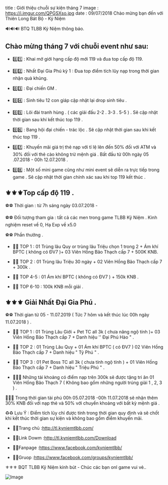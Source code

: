 title : Giới thiệu chuỗi sự kiện tháng 7
image : https://i.imgur.com/QPGSXso.jpg
date  : 09/07/2018
Chào mừng bạn đến với Thiên Long Bát Bộ - Kỷ Niệm

🔊🔊🔊 BTQ TLBB Kỷ Niệm thông báo.

## Chào mừng tháng 7 với chuỗi event như sau:

- 0️⃣️1️⃣️ : Khai mở giới hạng cấp độ mới 119 và đua top cấp độ 119.

- 0️⃣️2️⃣️ : Nhất Đại Gia Phú kỳ 1 : Đua top điểm tích lũy nạp trong thời gian nhận quà khủng.

- 0️⃣️3️⃣ ️: Đại chiến GM .

- 0️⃣️4️⃣️ : Sinh tiêu 12 con giáp cập nhật lại drop sinh tiêu .

- 0️⃣️5️⃣️ : Lôi đài tranh hùng . ( các giải đấu 2-2 . 3-3 . 5-5 ) . Sẽ cập nhật thời gian sau khí kết thúc top 119 .

- 0️⃣️6️⃣ ️: Bang hội đại chiến - trác lộc . Sẽ cập nhật thời gian sau khi kết thúc top 119 .

- 0️⃣️7️⃣️ : Khuyến mãi giá trị thẻ nạp với tỉ lệ lên đến 50% đối với ATM và 30% đối với thẻ cào không trừ mệnh giá . Bất đầu từ 00h ngày 05 .07.2018 - 00h 12.07.2018 .

- 0️⃣️8️⃣️️️ : Một số mini game cũng như mini event sẽ diễn ra trực tiếp trong game . Sẽ cập nhật thời gian chính xác sau khi top 119 kết thúc .
## ⚜️⚜️⚜️Top cấp độ 119 .

⚽⚽ Thời gian : từ 7h sáng ngày 03.07.2018 -

⚽⚽ Đối tượng tham gia : tất cả các men trong game TLBB Kỹ Niệm . Kinh nghiệm reset về 0, Hạ Exp về x5.0

⚽⚽ Phần thưởng .

- 🥇🥇 TOP 1 : 01 Trùng lâu Quy or trùng lâu Triệu chọn 1 trong 2 + Ám khí BPTC ( không có ĐV7 )+ 03 Viên Hồng Bão Thạch cấp 7 + 500K KNB.

- 🥈🥈 TOP 2 : 01 Trùng lâu Triệu 30 ngày + 02 Viên Hồng Bão Thạch cấp 7 + 300k .

- 🏅🏅 TOP 4-5 : 01 Ám khí BPTC ( không có ĐV7 ) + 150k KNB .

- 🏅🏅 TOP 6-10 : 100k KNB mỗi giải .

## ⚜️⚜️⚜️ Giải Nhất Đại Gia Phú .

⚽⚽ Thời gian từ 05 - 11.07.2019 ( Tức 7 hôm và kết thúc lúc 00h ngày 11.07.2018 ) .

- 🥇🥇 TOP 1 : 01 Trùng Lâu Giới + Pet TC all 3k ( chưa nâng ngộ tính )+ 03 Viên Hồng Bão Thạch cấp 7 + Danh hiệu '' Đại Phú Hào " .

- 🥈🥈 TOP 2 : 01 Trùng Lâu Quy + 01 Ám khí BPTC ( có ĐV7 ) 02 Viên Hồng Bão Thạch cấp 7 + Danh hiệu " Tỷ Phú " .

- 🥉🥉 TOP 3 : 01 Pet Boss TC all 3k ( chưa tính ngộ tính ) + 01 Viên Hồng Bão Thạch cấp 7 + Danh hiệu " Triệu Phú " .

- 🏅🏅🏅 Những tài khoảng có điểm nạp trên 300k sẽ được tặng tri ân 01 Viên Hồng Bão Thạch 7 ( Không bao gồm những người trúng giải 1 , 2, 3 ) .

🏧🏧🏧 Trong thời gian tài phú 00h 05.07.2018 -00h 11.07.2018 sẽ nhận thêm 30% KNB đối với nạp thẻ và 50% với chuyển khoảng với bất kỳ mệnh giá .

♻️♻️ Lưu Ý : Điểm tích lũy chỉ được tính trong thời gian quy định và sẽ chốt khi kết thúc thời gian sự kiện và không bao gồm điểm khuyến mãi.

- 🍎🍎Trang chủ :http://tl.kyniemtlbb.com/

- 🍎🍎Link Dowm :http://tl.kyniemtlbb.com/Download

- 🍎🍎Fanpage :https://www.facebook.com/kyniemtlbb/

- 🍎🍎Gruop :https://www.facebook.com/groups/kyniemtlbb/

⚜️⚜️⚜️ BQT TLBB Kỹ Niệm kính bút - Chúc các bạn onl game vui vẻ..

![Image](https://i.imgur.com/QPGSXso.jpg)
